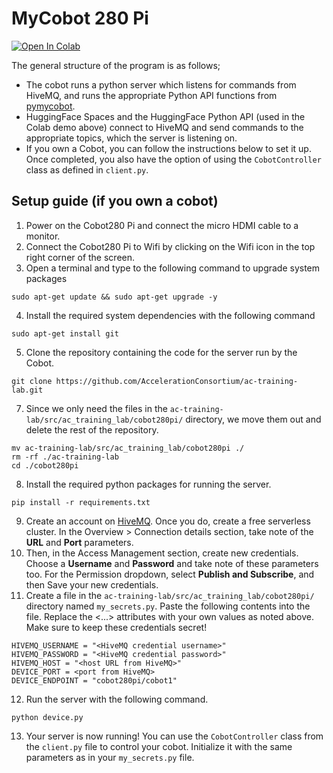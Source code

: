 # MyCobot 280 Pi

[![Open In Colab](https://colab.research.google.com/assets/colab-badge.svg)](https://colab.research.google.com/github/AccelerationConsortium/ac-training-lab/blob/cobot-usage-docs/src/ac_training_lab/cobot280pi/gradio-client-demo.ipynb)

The general structure of the program is as follows;
- The cobot runs a python server which listens for commands from HiveMQ, and runs the appropriate Python API functions from [pymycobot](https://github.com/elephantrobotics/pymycobot/blob/main/docs/MyCobot_280_en.md).
- HuggingFace Spaces and the HuggingFace Python API (used in the Colab demo above) connect to HiveMQ and send commands to the appropriate topics, which the server is listening on.
- If you own a Cobot, you can follow the instructions below to set it up. Once completed, you also have the option of using the `CobotController` class as defined in `client.py`.

## Setup guide (if you own a cobot)
1. Power on the Cobot280 Pi and connect the micro HDMI cable to a monitor.
2. Connect the Cobot280 Pi to Wifi by clicking on the Wifi icon in the top right corner of the screen.
3. Open a terminal and type to the following command to upgrade system packages
```
sudo apt-get update && sudo apt-get upgrade -y
```
4. Install the required system dependencies with the following command
```
sudo apt-get install git
```
5. Clone the repository containing the code for the server run by the Cobot.
```
git clone https://github.com/AccelerationConsortium/ac-training-lab.git
```
7. Since we only need the files in the `ac-training-lab/src/ac_training_lab/cobot280pi/` directory, we move them out and delete the rest of the repository.
```
mv ac-training-lab/src/ac_training_lab/cobot280pi ./
rm -rf ./ac-training-lab
cd ./cobot280pi
```
8. Install the required python packages for running the server.
```
pip install -r requirements.txt
```
9. Create an account on [HiveMQ](https://www.hivemq.com/). Once you do, create a free serverless cluster. In the Overview > Connection details section, take note of the **URL** and **Port** parameters.
10. Then, in the Access Management section, create new credentials. Choose a **Username** and **Password** and take note of these parameters too. For the Permission dropdown, select **Publish and Subscribe**, and then Save your new credentials.
11. Create a file in the `ac-training-lab/src/ac_training_lab/cobot280pi/` directory named `my_secrets.py`. Paste the following contents into the file. Replace the <...> attributes with your own values as noted above. Make sure to keep these credentials secret!
```
HIVEMQ_USERNAME = "<HiveMQ credential username>"
HIVEMQ_PASSWORD = "<HiveMQ credential password>"
HIVEMQ_HOST = "<host URL from HiveMQ>"
DEVICE_PORT = <port from HiveMQ>
DEVICE_ENDPOINT = "cobot280pi/cobot1"
```
12. Run the server with the following command.
```
python device.py
```
13. Your server is now running! You can use the `CobotController` class from the `client.py` file to control your cobot. Initialize it with the same parameters as in your `my_secrets.py` file.